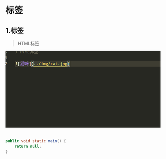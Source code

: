 # 标签

## 1.标签

> HTML标签

![example](/static/post/img/test.png)

```java

public void static main() {
    return null;
}
```